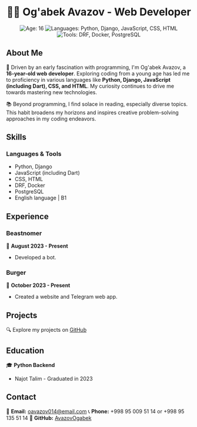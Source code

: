 <h1 align="center">👨‍💻 Og'abek Avazov - Web Developer</h1>

<p align="center">
  <img src="https://img.shields.io/badge/Age-16-blue" alt="Age: 16">
  <img src="https://img.shields.io/badge/Languages-Python%2C%20Django%2C%20JavaScript%2C%20CSS%2C%20HTML-success" alt="Languages: Python, Django, JavaScript, CSS, HTML">
  <img src="https://img.shields.io/badge/Tools-DRF%2C%20Docker%2C%20PostgreSQL-informational" alt="Tools: DRF, Docker, PostgreSQL">
</p>

## About Me
🚀 Driven by an early fascination with programming, I'm Og'abek Avazov, a **16-year-old web developer**. Exploring coding from a young age has led me to proficiency in various languages like **Python, Django, JavaScript (including Dart), CSS, and HTML**. My curiosity continues to drive me towards mastering new technologies.

📚 Beyond programming, I find solace in reading, especially diverse topics. This habit broadens my horizons and inspires creative problem-solving approaches in my coding endeavors.

## Skills
### Languages & Tools
- Python, Django
- JavaScript (including Dart)
- CSS, HTML
- DRF, Docker
- PostgreSQL
- English language | B1

## Experience
### Beastnomer
🤖 **August 2023 - Present**
- Developed a bot.

### Burger
🍔 **October 2023 - Present**
- Created a website and Telegram web app.

## Projects
🔍 Explore my projects on [GitHub](https://github.com/AvazovOgabek)

## Education
🎓 **Python Backend**
- Najot Talim - Graduated in 2023

## Contact
📧 **Email:** oavazov014@email.com
📞 **Phone:** +998 95 009 51 14 or +998 95 135 51 14
🔗 **GitHub:** [AvazovOgabek](https://github.com/AvazovOgabek)

